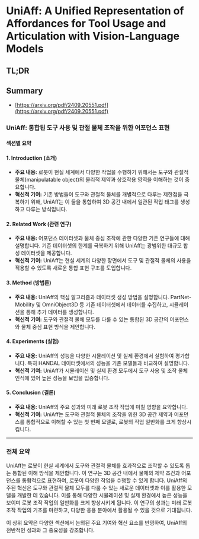 # UniAff: A Unified Representation of Affordances for Tool Usage and Articulation with Vision-Language Models
## TL;DR
## Summary
- [https://arxiv.org/pdf/2409.20551.pdf](https://arxiv.org/pdf/2409.20551.pdf)

### UniAff: 통합된 도구 사용 및 관절 물체 조작을 위한 어포던스 표현

#### 섹션별 요약

#### 1. Introduction (소개)

- **주요 내용:** 로봇이 현실 세계에서 다양한 작업을 수행하기 위해서는 도구와 관절적 물체(manipulatable object)의 물리적 제약과 상호작용 영역을 이해하는 것이 중요합니다. 
- **혁신적 기여:** 기존 방법들이 도구와 관절적 물체를 개별적으로 다루는 제한점을 극복하기 위해, UniAff는 이 둘을 통합하여 3D 공간 내에서 일관된 작업 태그를 생성하고 다루는 방식입니다.

#### 2. Related Work (관련 연구)

- **주요 내용:** 어포던스 데이터셋과 물체 중심 조작에 관한 다양한 기존 연구들에 대해 설명합니다. 기존 데이터셋의 한계를 극복하기 위해 UniAff는 광범위한 대규모 합성 데이터셋을 제공합니다.
- **혁신적 기여:** UniAff는 현실 세계의 다양한 장면에서 도구 및 관절적 물체의 사용을 적용할 수 있도록 새로운 통합 표현 구조를 도입합니다.

#### 3. Method (방법론)

- **주요 내용:** UniAff의 핵심 알고리즘과 데이터셋 생성 방법을 설명합니다. PartNet-Mobility 및 OmniObject3D 등 기존 데이터셋에서 데이터를 수집하고, 시뮬레이션을 통해 추가 데이터를 생성합니다.
- **혁신적 기여:** 도구와 관절적 물체 모두를 다룰 수 있는 통합된 3D 공간의 어포던스와 물체 중심 표현 방식을 제안합니다.

#### 4. Experiments (실험)

- **주요 내용:** UniAff의 성능을 다양한 시뮬레이션 및 실제 환경에서 실험하여 평가합니다. 특히 HANDAL 데이터셋에서의 성능을 기존 모델들과 비교하여 설명합니다.
- **혁신적 기여:** UniAff가 시뮬레이션 및 실제 환경 모두에서 도구 사용 및 조작 물체 인식에 있어 높은 성능을 보임을 입증합니다.

#### 5. Conclusion (결론)

- **주요 내용:** UniAff의 주요 성과와 미래 로봇 조작 작업에 미칠 영향을 요약합니다.
- **혁신적 기여:** UniAff는 도구와 관절적 물체의 조작을 위한 3D 공간 제약과 어포던스를 통합적으로 이해할 수 있는 첫 번째 모델로, 로봇의 작업 일반화를 크게 향상시킵니다.

---

### 전체 요약

UniAff는 로봇이 현실 세계에서 도구와 관절적 물체를 효과적으로 조작할 수 있도록 돕는 통합된 이해 방식을 제안합니다. 이 연구는 3D 공간 내에서 물체의 제약 조건과 어포던스를 통합적으로 표현하여, 로봇이 다양한 작업을 수행할 수 있게 합니다. UniAff의 주된 혁신은 도구와 관절적 물체 모두를 다룰 수 있는 새로운 데이터셋과 이를 활용한 모델을 개발한 데 있습니다. 이를 통해 다양한 시뮬레이션 및 실제 환경에서 높은 성능을 보이며 로봇 조작 작업의 일반화를 크게 향상시키게 됩니다. 이 연구의 성과는 미래 로봇 조작 작업의 기초를 마련하고, 다양한 응용 분야에서 활용될 수 있을 것으로 기대됩니다.

이 상위 요약은 다양한 섹션에서 논의된 주요 기여와 혁신 요소를 반영하여, UniAff의 전반적인 성과와 그 중요성을 강조합니다.